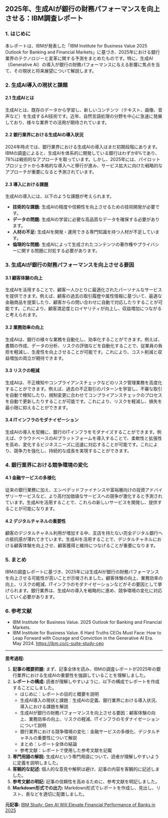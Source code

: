 ## 2025年、生成AIが銀行の財務パフォーマンスを向上させる：IBM調査レポート

### 1. はじめに

本レポートは、IBMが発表した「IBM Institute for Business Value 2025 Outlook for Banking and Financial Markets」に基づき、2025年における銀行業界のテクノロジーと変革に関する予測をまとめたものです。特に、生成AI（Generative AI）の導入が銀行の財務パフォーマンスに与える影響に焦点を当て、その現状と将来展望について解説します。

### 2. 生成AI導入の現状と課題

#### 2.1 生成AIとは

生成AIとは、既存のデータから学習し、新しいコンテンツ（テキスト、画像、音声など）を生成するAI技術です。近年、自然言語処理の分野を中心に急速に発展しており、様々な業界での活用が期待されています。

#### 2.2 銀行業界における生成AIの導入状況

2024年時点では、銀行業界における生成AIの導入はまだ初期段階にあります。IBMの調査によると、生成AIを体系的に開発している銀行はわずか8%であり、78%は戦術的なアプローチを取っています。しかし、2025年には、パイロットプロジェクトから本格的な導入へと移行が進み、サービス拡大に向けた戦略的なアプローチが重要になると予測されています。

#### 2.3 導入における課題

生成AIの導入には、以下のような課題が考えられます。

*   **技術的な課題:** 生成AIの精度や信頼性を向上させるための技術開発が必要です。
*   **データの問題:** 生成AIの学習に必要な高品質なデータを確保する必要があります。
*   **人材の不足:** 生成AIを開発・運用できる専門知識を持つ人材が不足しています。
*   **倫理的な問題:** 生成AIによって生成されたコンテンツの著作権やプライバシーに関する問題に対処する必要があります。

### 3. 生成AIが銀行の財務パフォーマンスを向上させる要因

#### 3.1 顧客体験の向上

生成AIを活用することで、顧客一人ひとりに最適化されたパーソナルなサービスを提供できます。例えば、顧客の過去の取引履歴や属性情報に基づいて、最適な金融商品を提案したり、顧客からの問い合わせに自動で対応したりすることが可能です。これにより、顧客満足度とロイヤリティが向上し、収益増加につながると考えられます。

#### 3.2 業務効率の向上

生成AIは、銀行の様々な業務を自動化し、効率化することができます。例えば、書類の作成、データの分析、リスクの評価などを自動化することで、従業員の負担を軽減し、生産性を向上させることが可能です。これにより、コスト削減と収益増加の両立が期待できます。

#### 3.3 リスクの軽減

生成AIは、不正検知やコンプライアンスチェックなどのリスク管理業務を高度化することができます。例えば、過去の不正取引のパターンを学習し、不審な取引を自動で検知したり、規制変更に合わせてコンプライアンスチェックのプロセスを自動で更新したりすることが可能です。これにより、リスクを軽減し、損失を最小限に抑えることができます。

#### 3.4 ITインフラのモダナイゼーション

生成AIの導入を契機に、銀行のITインフラをモダナイズすることができます。例えば、クラウドベースのAIプラットフォームを導入することで、柔軟性と拡張性を高め、変化するビジネスニーズに迅速に対応することが可能です。これにより、競争力を強化し、持続的な成長を実現することができます。

### 4. 銀行業界における競争環境の変化

#### 4.1 金融サービスの多様化

従来の銀行業務に加え、エンベデッドファイナンスや富裕層向けの投資アドバイザリーサービスなど、より高付加価値なサービスへの競争が激化すると予測されています。生成AIを活用することで、これらの新しいサービスを開発し、提供することが可能になります。

#### 4.2 デジタルチャネルの重要性

顧客のデジタルチャネル利用が増加する中、支店を持たない完全デジタル銀行への抵抗感が薄れてきています。生成AIを活用することで、デジタルチャネルにおける顧客体験を向上させ、顧客獲得と維持につなげることが重要になります。

### 5. まとめ

IBMの調査レポートに基づき、2025年には生成AIが銀行の財務パフォーマンスを向上させる可能性が高いことが示唆されました。顧客体験の向上、業務効率の向上、リスクの軽減、ITインフラのモダナイゼーションなどがその要因として挙げられます。銀行業界は、生成AIの導入を戦略的に進め、競争環境の変化に対応していく必要があります。

### 6. 参考文献

*   IBM Institute for Business Value. 2025 Outlook for Banking and Financial Markets.
*   IBM Institute for Business Value. 6 Hard Truths CEOs Must Face: How to Leap Forward with Courage and Conviction in the Generative AI Era. May 2024. https://ibm.co/c-suite-study-ceo

---

**思考過程:**

1.  **記事の概要把握:** まず、記事全体を読み、IBMの調査レポートが2025年の銀行業界における生成AIの重要性を強調していることを理解しました。
2.  **レポートの構成:** 読者が理解しやすいように、以下の構成でレポートを作成することにしました。
    *   はじめに：レポートの目的と概要を説明
    *   生成AI導入の現状と課題：生成AIの定義、銀行業界における導入状況、導入における課題を解説
    *   生成AIが銀行の財務パフォーマンスを向上させる要因：顧客体験の向上、業務効率の向上、リスクの軽減、ITインフラのモダナイゼーションについて説明
    *   銀行業界における競争環境の変化：金融サービスの多様化、デジタルチャネルの重要性について解説
    *   まとめ：レポート全体の結論
    *   参考文献：レポートで使用した参考文献を記載
3.  **専門用語の解説:** 生成AIという専門用語について、読者が理解しやすいように定義を説明しました。
4.  **客観的な記述:** 個人的な意見や解釈は避け、記事の内容を客観的に記述しました。
5.  **参考文献の明記:** 記事の信頼性を高めるために、参考文献を明記しました。
6.  **Markdown形式での出力:** Markdown形式でレポートを作成し、見出し、リスト、表などを適切に配置しました。


**元記事:** [IBM Study: Gen AI Will Elevate Financial Performance of Banks in 2025](https://newsroom.ibm.com/2025-02-05-ibm-study-gen-ai-will-elevate-financial-performance-of-banks-in-2025)